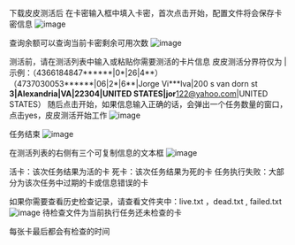 下载皮皮测活后
在卡密输入框中填入卡密，首次点击开始，配置文件将会保存卡密信息
![image](https://github.com/pipichecker/pipi/assets/162939358/d39ab136-fdab-47be-86f3-d5671067d278)

查询余额可以查询当前卡密剩余可用次数
![image](https://github.com/pipichecker/pipi/assets/162939358/b4673946-9a86-4748-9056-a6a16140a0f0)


测活前，请在测活列表中输入或粘贴你需要测活的卡片信息
皮皮测活分界符仅为 |  示例：（4366184847******|0*|26|4**）（4737030053******|06|2*|6**|Jorge Vi***lva|200 s van dorn st ****3|Alexandria|VA|22304|UNITED STATES|jor****122@yahoo.com|UNITED STATES）
随后点击开始，如果信息输入正确的话，会弹出一个任务数量的窗口，点击yes，皮皮测活开始工作
![image](https://github.com/pipichecker/pipi/assets/162939358/79b5d6f1-9825-4e4a-94a0-aef5fa7bfa87)

任务结束
![image](https://github.com/pipichecker/pipi/assets/162939358/6422e18d-5138-4f40-b2df-03a4ef7635ed)


在测活列表的右侧有三个可复制信息的文本框
![image](https://github.com/pipichecker/pipi/assets/162939358/95a98f49-6ede-4786-958f-0ad6ae22de88)

活卡：该次任务结果为活的卡
死卡：该次任务结果为死的卡
任务执行失败：大部分为该次任务中过期的卡或信息错误的卡



如果你需要查看历史检查记录，请查看文件夹中：live.txt ，dead.txt , failed.txt
![image](https://github.com/pipichecker/pipi/assets/162939358/449da564-b4c6-4fc1-91e6-bb49b24a4cd2)
待检查文件为当前执行任务还未检查的卡

每张卡最后都会有检查的时间
